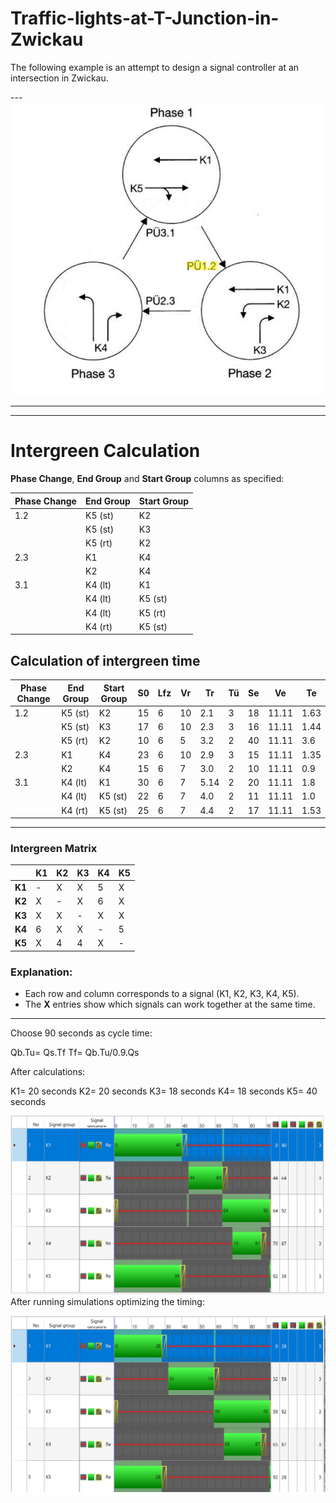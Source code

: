 # Traffic-lights-at-T-Junction-in- Zwickau

The following example is an attempt to design a signal controller at an intersection in Zwickau. 

---![alt text](2024-10-23.png)


---
---


# Intergreen Calculation
**Phase Change**,  **End Group** and **Start Group** columns as specified:

| Phase Change | End Group           | Start Group      |
|--------------|---------------------|------------------|
| 1.2          | K5 (st)                 | K2               |
|              | K5 (st)                 | K3               |
|              | K5 (rt)                 | K2               |
| 2.3          | K1                  | K4               |
|              | K2                  | K4               |
| 3.1          | K4 (lt)             | K1               |
|              | K4 (lt)             | K5 (st)          |
|              | K4 (lt)             | K5 (rt)          |
|              | K4 (rt)             | K5 (st)          |

## Calculation of intergreen time

| Phase Change | End Group           | Start Group      | S0  | Lfz | Vr  | Tr   | Tü | Se | Ve    | Te   |
|--------------|---------------------|------------------|-----|-----|-----|------|----|----|-------|------|
| 1.2          | K5 (st)                 | K2               | 15  | 6   | 10  | 2.1  | 3  | 18 | 11.11 | 1.63 |
|              | K5 (st)                 | K3               | 17  | 6   | 10  | 2.3  | 3  | 16 | 11.11 | 1.44 |
|              | K5 (rt)                 | K2               | 10  | 6   | 5   | 3.2  | 2  | 40 | 11.11 | 3.6  |
| 2.3          | K1                  | K4               | 23  | 6   | 10  | 2.9  | 3  | 15 | 11.11 | 1.35 |
|              | K2                  | K4               | 15  | 6   | 7   | 3.0  | 2  | 10 | 11.11 | 0.9  |
| 3.1          | K4 (lt)             | K1               | 30  | 6   | 7   | 5.14 | 2  | 20 | 11.11 | 1.8  |
|              | K4 (lt)             | K5 (st)          | 22  | 6   | 7   | 4.0  | 2  | 11 | 11.11 | 1.0  |
|              | K4 (rt)             | K5 (st)          | 25  | 6   | 7   | 4.4  | 2  | 17 | 11.11 | 1.53 |

---



### Intergreen Matrix

|     | K1 | K2 | K3 | K4 | K5 |
|-----|----|----|----|----|----|
| **K1** |  - | X  | X  | 5  | X  |
| **K2** | X  | -  | X  | 6  | X  |
| **K3** | X  | X  | -  | X  | X  |
| **K4** | 6  | X  | X  | -  | 5  |
| **K5** | X  | 4  | 4  | X  | -  |


### Explanation:
- Each row and column corresponds to a signal (K1, K2, K3, K4, K5).
- The **X** entries show which signals can work together at the same time.

---

Choose 90 seconds as cycle time:


Qb.Tu= Qs.Tf
Tf= Qb.Tu/0.9.Qs

After calculations:

K1= 20 seconds
K2= 20 seconds
K3= 18 seconds
K4= 18 seconds
K5= 40 seconds

![alt text](Untitled.png)
After running simulations optimizing the timing:

![alt text](Untitled2.png)